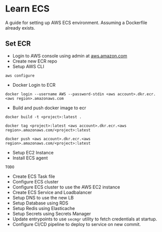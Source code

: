 # Learn ECS

A guide for setting up AWS ECS environment. Assuming a Dockerfile already exists.

## Set ECR

* Login to AWS console using admin at [aws.amazon.com](https://aws.amazon.com)
* Create new ECR repo
* Setup AWS CLI
```
aws configure
```

* Docker Login to ECR
```
docker login --username AWS --password-stdin <aws account>.dkr.ecr.<aws region>.amazonaws.com
```

* Build and push docker image to ecr
```
docker build -t <project>:latest .

docker tag <project>:latest <aws account>.dkr.ecr.<aws region>.amazonaws.com/<project>:latest

docker push <aws account>.dkr.ecr.<aws region>.amazonaws.com/<project>:latest
```

* Setup EC2 Instance
* Install ECS agent
```
TODO
```

* Create ECS Task file
* Configure ECS cluster
* Configure ECS cluster to use the AWS EC2 instance
* Create ECS Service and Loadbalancer
* Setup DNS to use the new LB
* Setup Database using RDS
* Setup Redis using Elasticache
* Setup Secrets using Secrets Manager
* Update entrypoints to use `secmgr` utility to fetch credentials at startup.
* Configure CI/CD pipeline to deploy to service on new commit.

